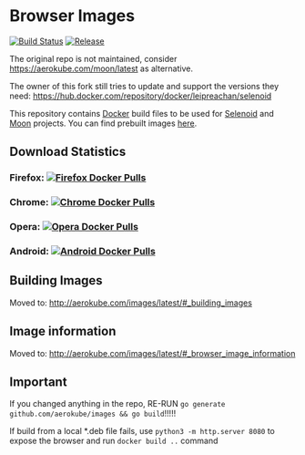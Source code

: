 # Browser Images
[![Build Status](https://github.com/aerokube/images/workflows/build/badge.svg)](https://github.com/aerokube/images/actions?query=workflow%3Abuild)
[![Release](https://img.shields.io/github/release/aerokube/images.svg)](https://github.com/aerokube/images/releases/latest)

The original repo is not maintained, consider https://aerokube.com/moon/latest as alternative.

The owner of this fork still tries to update and support the versions they need: https://hub.docker.com/repository/docker/leipreachan/selenoid

This repository contains [Docker](http://docker.com/) build files to be used for [Selenoid](http://github.com/aerokube/selenoid) and [Moon](http://github.com/aerokube/moon) projects. You can find prebuilt images [here](https://hub.docker.com/u/selenoid/).

## Download Statistics

### Firefox: [![Firefox Docker Pulls](https://img.shields.io/docker/pulls/selenoid/firefox.svg)](https://hub.docker.com/r/selenoid/firefox)

### Chrome: [![Chrome Docker Pulls](https://img.shields.io/docker/pulls/selenoid/chrome.svg)](https://hub.docker.com/r/selenoid/chrome)

### Opera: [![Opera Docker Pulls](https://img.shields.io/docker/pulls/selenoid/opera.svg)](https://hub.docker.com/r/selenoid/opera)

### Android: [![Android Docker Pulls](https://img.shields.io/docker/pulls/selenoid/android.svg)](https://hub.docker.com/r/selenoid/android)

## Building Images

Moved to: http://aerokube.com/images/latest/#_building_images

## Image information
Moved to: http://aerokube.com/images/latest/#_browser_image_information


## Important
If you changed anything in the repo, RE-RUN `go generate github.com/aerokube/images && go build`!!!!!

If build from a local *.deb file fails, use `python3 -m http.server 8080` to expose the browser and run `docker build ..` command
